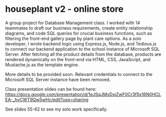 # houseplant v2 - online store

A group project for Database Management class.
I worked with 14 teammates to draft our business requirements, create entity relationship diagrams, and code SQL queries for crucial business functions, such as filtering the front-end gallery page by plant care options.
As a solo developer, I wrote backend logic using Express.js, Node.js, and Tedious.js to connect our backend application to the school instance of Microsoft SQL Server. After fetching all the product details from the database, products are rendered dynamically on the front-end via HTML, CSS, JavaScript, and Mustache.js as the template engine.

More details to be provided soon.
Relevant credentials to connect to the Microsoft SQL Server instance have been removed.

Class presentation slides can be found here: 
https://docs.google.com/presentation/d/1eJSqJMvDxjZwF0Cr3f5x16N0HCLEA-_hvCWT9Qw5wHc/edit?usp=sharing

See slides 55-62 to see my solo work specifically.
